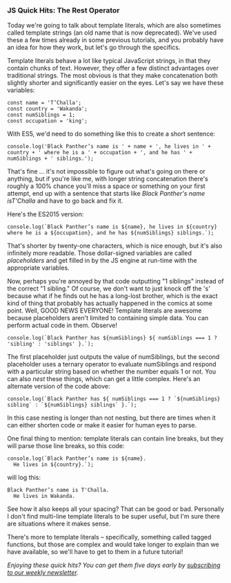 ### JS Quick Hits: The Rest Operator

Today we're going to talk about template literals, which are also sometimes called template strings (an old name that is now deprecated). We've used these a few times already in some previous tutorials, and you probably have an idea for how they work, but let's go through the specifics.

Template literals behave a lot like typical JavaScript strings, in that they contain chunks of text. However, they offer a few distinct advantages over traditional strings. The most obvious is that they make concatenation both slightly shorter and significantly easier on the eyes. Let's say we have these variables:

```
const name = 'T’Challa';
const country = 'Wakanda';
const numSiblings = 1;
const occupation = 'king';
```

With ES5, we'd need to do something like this to create a short sentence:

```
console.log('Black Panther’s name is ' + name + ', he lives in ' + country + ' where he is a ' + occupation + ', and he has ' + numSiblings + ' siblings.');
```

That's fine &hellip; it's not impossible to figure out what's going on there or anything, but if you're like me, with longer string concatenation there's roughly a 100% chance you'll miss a space or something on your first attempt, end up with a sentence that starts like *Black Panther's name isT'Challa* and have to go back and fix it.

Here's the ES2015 version:

```
console.log(`Black Panther’s name is ${name}, he lives in ${country} where he is a ${occupation}, and he has ${numSiblings} siblings.`);
```

That's shorter by twenty-one characters, which is nice enough, but it's also infinitely more readable. Those dollar-signed variables are called *placeholders* and get filled in by the JS engine at run-time with the appropriate variables.

Now, perhaps you're annoyed by that code outputting "1 siblings" instead of the correct "1 sibling." Of course, we don't want to just knock off the 's' because what if he finds out he has a long-lost brother, which is the exact kind of thing that probably has actually happened in the comics at some point. Well, GOOD NEWS EVERYONE! Template literals are awesome because placeholders aren't limited to containing simple data. You can perform actual code in them. Observe!

```
console.log(`Black Panther has ${numSiblings} ${ numSiblings === 1 ? 'sibling' : 'siblings' }.`);
```

The first placeholder just outputs the value of numSiblings, but the second placeholder uses a ternary operator to evaluate numSiblings and respond with a particular string based on whether the number equals 1 or not. You can also *nest* these things, which can get a little complex. Here's an alternate version of the code above:

```
console.log(`Black Panther has ${ numSiblings === 1 ? `${numSiblings} sibling` : `${numSiblings} siblings` }.`);
```

In this case nesting is longer than not nesting, but there are times when it can either shorten code or make it easier for human eyes to parse.

One final thing to mention: template literals can contain line breaks, but they will parse those line breaks, so this code:

```
console.log(`Black Panther’s name is ${name}.
  He lives in ${country}.`);
```

will log this:

```
Black Panther’s name is T'Challa.
  He lives in Wakanda.
```

See how it also keeps all your spacing? That can be good or bad. Personally I don't find multi-line template literals to be super useful, but I'm sure there are situations where it makes sense.

There's more to template literals &ndash; specifically, something called tagged functions, but those are complex and would take longer to explain than we have available, so we'll have to get to them in a future tutorial!

*Enjoying these quick hits? You can get them five days early by [subscribing to our weekly newsletter](https://closebrace.com/newsletter/subscribe).*